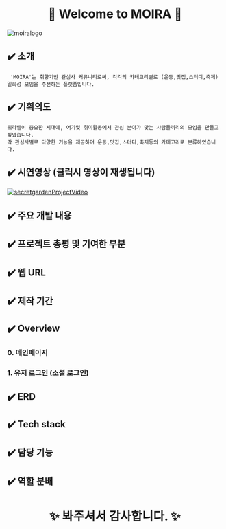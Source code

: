 # <div align="center">:hatched_chick:  Welcome to MOIRA :hatched_chick: </div>
 ![moiralogo](https://user-images.githubusercontent.com/78129881/128320108-a399c821-5969-42ae-95c6-3dd394bf519f.jpg) 

## :heavy_check_mark: 소개
     'MOIRA'는 취향기반 관심사 커뮤니티로써, 각각의 카테고리별로 (운동,맛집,스터디,축제) 일회성 모임을 주선하는 플랫폼입니다.

## :heavy_check_mark: 기획의도
    워라밸이 중요한 시대에, 여가및 취미활동에서 관심 분야가 맞는 사람들끼리의 모임을 만들고 싶었습니다. 
    각 관심사별로 다양한 기능을 제공하며 운동,맛집,스터디,축제등의 카테고리로 분류하였습니다.

## :heavy_check_mark: 시연영상  (클릭시 영상이 재생됩니다)
[![secretgardenProjectVideo](https://img.youtube.com/vi/qmONs1K2UUc/0.jpg)](https://www.youtube.com/watch?v=qmONs1K2UUc)

## :heavy_check_mark: 주요 개발 내용
## :heavy_check_mark: 프로젝트 총평 및 기여한 부분
## :heavy_check_mark: 웹 URL
## :heavy_check_mark: 제작 기간

## :heavy_check_mark: Overview
### 0. 메인페이지

### 1. 유저 로그인 (소셜 로그인)

## :heavy_check_mark: ERD

## :heavy_check_mark: Tech stack

## :heavy_check_mark: 담당 기능
## :heavy_check_mark: 역할 분배


 # <div align="center"> :sparkles: 봐주셔서 감사합니다. :sparkles: </div>

